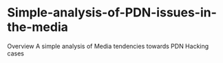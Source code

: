 # Simple-analysis-of-PDN-issues-in-the-media
Overview A simple analysis of Media tendencies towards PDN Hacking cases
